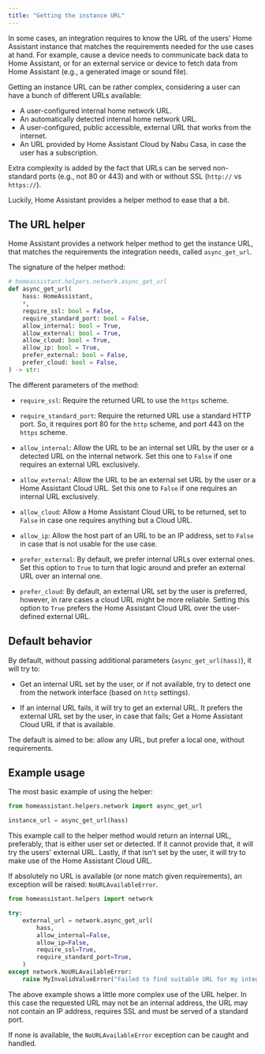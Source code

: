 ```yaml
---
title: "Getting the instance URL"
---
```


In some cases, an integration requires to know the URL of the users' Home
Assistant instance that matches the requirements needed for the use cases at
hand. For example, cause a device needs to communicate back data to Home
Assistant, or for an external service or device to fetch data from Home
Assistant (e.g., a generated image or sound file).

Getting an instance URL can be rather complex, considering a user can have a
bunch of different URLs available:

- A user-configured internal home network URL.
- An automatically detected internal home network URL.
- A user-configured, public accessible, external URL that works from the internet.
- An URL provided by Home Assistant Cloud by Nabu Casa, in case the user has a subscription.

Extra complexity is added by the fact that URLs can be served non-standard ports
(e.g., not 80 or 443) and with or without SSL (`http://` vs `https://`).

Luckily, Home Assistant provides a helper method to ease that a bit.

## The URL helper

Home Assistant provides a network helper method to get the instance URL,
that matches the requirements the integration needs, called `async_get_url`.

The signature of the helper method:

```py
# homeassistant.helpers.network.async_get_url
def async_get_url(
    hass: HomeAssistant,
    *,
    require_ssl: bool = False,
    require_standard_port: bool = False,
    allow_internal: bool = True,
    allow_external: bool = True,
    allow_cloud: bool = True,
    allow_ip: bool = True,
    prefer_external: bool = False,
    prefer_cloud: bool = False,
) -> str:
```

The different parameters of the method:

- `require_ssl`:
  Require the returned URL to use the `https` scheme.

- `require_standard_port`:
  Require the returned URL use a standard HTTP port. So, it requires port 80
  for the `http` scheme, and port 443 on the `https` scheme.

- `allow_internal`:
  Allow the URL to be an internal set URL by the user or a detected URL on the
  internal network. Set this one to `False` if one requires an external URL
  exclusively.

- `allow_external`:
  Allow the URL to be an external set URL by the user or a Home Assistant Cloud
  URL. Set this one to `False` if one requires an internal URL exclusively.

- `allow_cloud`:
  Allow a Home Assistant Cloud URL to be returned, set to `False` in case one
  requires anything but a Cloud URL.

- `allow_ip`:
  Allow the host part of an URL to be an IP address, set to `False` in case
  that is not usable for the use case.

- `prefer_external`:
  By default, we prefer internal URLs over external ones. Set this option to
  `True` to turn that logic around and prefer an external URL over
  an internal one.

- `prefer_cloud`:
  By default, an external URL set by the user is preferred, however, in rare
  cases a cloud URL might be more reliable. Setting this option to `True`
  prefers the Home Assistant Cloud URL over the user-defined external URL.

## Default behavior

By default, without passing additional parameters (`async_get_url(hass)`),
it will try to:

- Get an internal URL set by the user, or if not available, try to detect one
  from the network interface (based on `http` settings).

- If an internal URL fails, it will try to get an external URL. It prefers the
  external URL set by the user, in case that fails; Get a Home Assistant Cloud
  URL if that is available.

The default is aimed to be: allow any URL, but prefer a local one,
without requirements.

## Example usage

The most basic example of using the helper:

```py
from homeassistant.helpers.network import async_get_url

instance_url = async_get_url(hass)
```

This example call to the helper method would return an internal URL, preferably,
that is either user set or detected. If it cannot provide that, it will try
the users' external URL. Lastly, if that isn't set by the user, it will try to
make use of the Home Assistant Cloud URL.

If absolutely no URL is available (or none match given requirements),
an exception will be raised: `NoURLAvailableError`.

```py
from homeassistant.helpers import network

try:
    external_url = network.async_get_url(
        hass,
        allow_internal=False,
        allow_ip=False,
        require_ssl=True,
        require_standard_port=True,
    )
except network.NoURLAvailableError:
    raise MyInvalidValueError("Failed to find suitable URL for my integration")
```

The above example shows a little more complex use of the URL helper. In this case
the requested URL may not be an internal address, the URL may not contain an
IP address, requires SSL and must be served of a standard port.

If none is available, the `NoURLAvailableError` exception can be caught and
handled.
